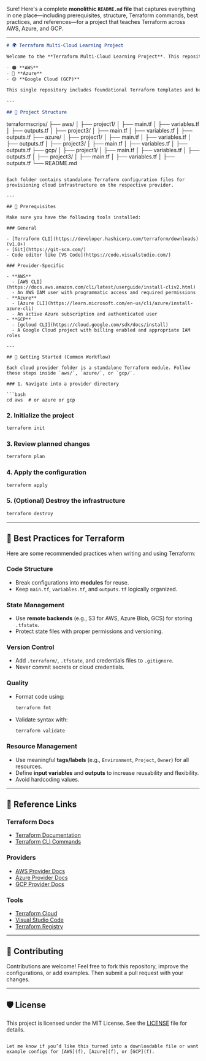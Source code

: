 Sure! Here's a complete **monolithic `README.md` file** that captures everything in one place—including prerequisites, structure, Terraform commands, best practices, and references—for a project that teaches Terraform across AWS, Azure, and GCP.

---

```markdown
# 🌍 Terraform Multi-Cloud Learning Project

Welcome to the **Terraform Multi-Cloud Learning Project**. This repository is designed to help learners understand how to use [Terraform](https://www.terraform.io/) to provision infrastructure on the three major cloud platforms:

- 🟠 **AWS**
- 🔵 **Azure**
- 🟡 **Google Cloud (GCP)**

This single repository includes foundational Terraform templates and best practices tailored to each cloud provider.

---

## 📁 Project Structure

```

terraformscrips/
├── aws/
│   ├── project1/
    │   ├── main.tf
    │   ├── variables.tf
    │   ├── outputs.tf
│   ├── project3/
    │   ├── main.tf
    │   ├── variables.tf
    │   ├── outputs.tf
├── azure/
│   ├── project1/
    │   ├── main.tf
    │   ├── variables.tf
    │   ├── outputs.tf
│   ├── project3/
    │   ├── main.tf
    │   ├── variables.tf
    │   ├── outputs.tf
├── gcp/
│   ├── project1/
    │   ├── main.tf
    │   ├── variables.tf
    │   ├── outputs.tf
│   ├── project3/
    │   ├── main.tf
    │   ├── variables.tf
    │   ├── outputs.tf
└── README.md

````

Each folder contains standalone Terraform configuration files for provisioning cloud infrastructure on the respective provider.

---

## 🔧 Prerequisites

Make sure you have the following tools installed:

### General

- [Terraform CLI](https://developer.hashicorp.com/terraform/downloads) (v1.0+)
- [Git](https://git-scm.com/)
- Code editor like [VS Code](https://code.visualstudio.com/)

### Provider-Specific

- **AWS**
  - [AWS CLI](https://docs.aws.amazon.com/cli/latest/userguide/install-cliv2.html)
  - An AWS IAM user with programmatic access and required permissions
- **Azure**
  - [Azure CLI](https://learn.microsoft.com/en-us/cli/azure/install-azure-cli)
  - An active Azure subscription and authenticated user
- **GCP**
  - [gcloud CLI](https://cloud.google.com/sdk/docs/install)
  - A Google Cloud project with billing enabled and appropriate IAM roles

---

## 🚀 Getting Started (Common Workflow)

Each cloud provider folder is a standalone Terraform module. Follow these steps inside `aws/`, `azure/`, or `gcp/`.

### 1. Navigate into a provider directory

```bash
cd aws  # or azure or gcp
````

### 2. Initialize the project

```bash
terraform init
```

### 3. Review planned changes

```bash
terraform plan
```

### 4. Apply the configuration

```bash
terraform apply
```

### 5. (Optional) Destroy the infrastructure

```bash
terraform destroy
```

---

## 📌 Best Practices for Terraform

Here are some recommended practices when writing and using Terraform:

### Code Structure

* Break configurations into **modules** for reuse.
* Keep `main.tf`, `variables.tf`, and `outputs.tf` logically organized.

### State Management

* Use **remote backends** (e.g., S3 for AWS, Azure Blob, GCS) for storing `.tfstate`.
* Protect state files with proper permissions and versioning.

### Version Control

* Add `.terraform/`, `.tfstate`, and credentials files to `.gitignore`.
* Never commit secrets or cloud credentials.

### Quality

* Format code using:

  ```bash
  terraform fmt
  ```
* Validate syntax with:

  ```bash
  terraform validate
  ```

### Resource Management

* Use meaningful **tags/labels** (e.g., `Environment`, `Project`, `Owner`) for all resources.
* Define **input variables** and **outputs** to increase reusability and flexibility.
* Avoid hardcoding values.

---

## 🔗 Reference Links

### Terraform Docs

* [Terraform Documentation](https://developer.hashicorp.com/terraform/docs)
* [Terraform CLI Commands](https://developer.hashicorp.com/terraform/cli/commands)

### Providers

* [AWS Provider Docs](https://registry.terraform.io/providers/hashicorp/aws/latest/docs)
* [Azure Provider Docs](https://registry.terraform.io/providers/hashicorp/azurerm/latest/docs)
* [GCP Provider Docs](https://registry.terraform.io/providers/hashicorp/google/latest/docs)

### Tools

* [Terraform Cloud](https://developer.hashicorp.com/terraform/cloud-docs)
* [Visual Studio Code](https://code.visualstudio.com/)
* [Terraform Registry](https://registry.terraform.io/)

---

## 🤝 Contributing

Contributions are welcome! Feel free to fork this repository, improve the configurations, or add examples. Then submit a pull request with your changes.

---

## 🛡 License

This project is licensed under the MIT License. See the [LICENSE](LICENSE) file for details.

```

Let me know if you’d like this turned into a downloadable file or want example configs for [AWS](f), [Azure](f), or [GCP](f).
```

